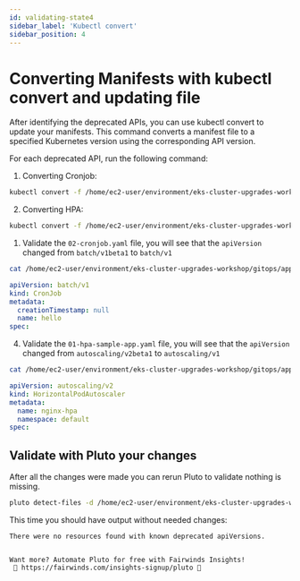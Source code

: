 ```yaml
---
id: validating-state4
sidebar_label: 'Kubectl convert'
sidebar_position: 4
---
```


# Converting Manifests with kubectl convert and updating file

After identifying the deprecated APIs, you can use kubectl convert to update your manifests. This command converts a manifest file to a specified Kubernetes version using the corresponding API version.

For each deprecated API, run the following command:

1. Converting Cronjob:

```bash
kubectl convert -f /home/ec2-user/environment/eks-cluster-upgrades-workshop/gitops/applications/02-cronjob.yaml > /home/ec2-user/environment/eks-cluster-upgrades-workshop/gitops/applications/02-cronjob.bak && mv /home/ec2-user/environment/eks-cluster-upgrades-workshop/gitops/applications/02-cronjob.bak /home/ec2-user/environment/eks-cluster-upgrades-workshop/gitops/applications/02-cronjob.yaml
```

2. Converting HPA:

```bash
kubectl convert -f /home/ec2-user/environment/eks-cluster-upgrades-workshop/gitops/applications/01-hpa-sample-app.yaml > /home/ec2-user/environment/eks-cluster-upgrades-workshop/gitops/applications/01-hpa-sample-app.bak && mv /home/ec2-user/environment/eks-cluster-upgrades-workshop/gitops/applications/01-hpa-sample-app.bak /home/ec2-user/environment/eks-cluster-upgrades-workshop/gitops/applications/01-hpa-sample-app.yaml
```

1. Validate the `02-cronjob.yaml` file, you will see that the `apiVersion` changed from `batch/v1beta1` to `batch/v1`

```bash
cat /home/ec2-user/environment/eks-cluster-upgrades-workshop/gitops/applications/02-cronjob.yaml
```

```yaml output
apiVersion: batch/v1
kind: CronJob
metadata:
  creationTimestamp: null
  name: hello
spec:
```

4. Validate the `01-hpa-sample-app.yaml` file, you will see that the `apiVersion` changed from `autoscaling/v2beta1` to `autoscaling/v1`

```bash
cat /home/ec2-user/environment/eks-cluster-upgrades-workshop/gitops/applications/01-hpa-sample-app.yaml
```
```yaml
apiVersion: autoscaling/v2
kind: HorizontalPodAutoscaler
metadata:
  name: nginx-hpa
  namespace: default
spec:
```

## Validate with Pluto your changes

After all the changes were made you can rerun Pluto to validate nothing is missing.

```bash
pluto detect-files -d /home/ec2-user/environment/eks-cluster-upgrades-workshop/gitops/applications
```

This time you should have output without needed changes:

```output
There were no resources found with known deprecated apiVersions.


Want more? Automate Pluto for free with Fairwinds Insights!
 🚀 https://fairwinds.com/insights-signup/pluto 🚀 
```
